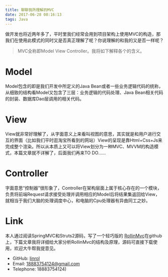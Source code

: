 ```yaml
---
title: 聊聊我所理解的MVC
date: 2017-06-28 08:16:13
tags: Java
---
```

做开发也将近两年多了，平时里我们经常会用到项目架构上使用MVC的构造，那我们在使用此模式的同时又是否真正理解了呢？你说理解的和我的又是否一样呢？<!--more-->
 
> MVC全称即Model View Controller。我将如下解释各个的含义。

# Model
   Model包含的即是我们开发中所定义的Java Bean或者一些业务逻辑代码的统称，从细致的结构看Model又包含了三层：业务逻辑的代码处理、Java Bean相关代码的封装、数据库Dao层调用的相关代码。
# View
   View就非常好理解了，从字面意义上来看叫视图的意思，其实就是和用户进行交互的界面（比如我们平时逛淘宝所看到的网站）View的呈现是靠Html+Css+Js来完成整个渲染。所以从本质上又可以将View划分为一种MVC、MVVM的构造模式，本篇文章就不详解了，后面我们再来TO DO……
# Controller
   字面意思“控制器”很形象了，Controller在架构层面上属于核心存在的一个模块，负责将前端Request请求接受处理并调用相应的Model后将结果集返回给View，就相当于我们大脑的处理调度中心，和电脑的Cpu处理器有异曲同工之妙。
# Link
   本人通过阅读SpringMVC和Struts2源码，写了一个轻巧版的 [RollinMvc](https://github.com/linrol/RollinMvc)在github上，下篇文章我将详细给大家分析RollinMvc的结构及原理，源码可直接下载使用，欢迎大牛帮我提意见。
* GitHub: [linrol](https://github.com/linrol/)
* Email: 18883754124@gmail.com
* Telephone: 18883754124)
